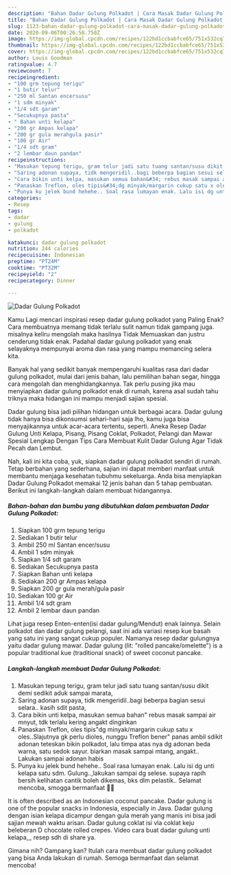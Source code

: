 ```yaml
---
description: "Bahan Dadar Gulung Polkadot | Cara Masak Dadar Gulung Polkadot Yang Paling Enak"
title: "Bahan Dadar Gulung Polkadot | Cara Masak Dadar Gulung Polkadot Yang Paling Enak"
slug: 1123-bahan-dadar-gulung-polkadot-cara-masak-dadar-gulung-polkadot-yang-paling-enak
date: 2020-09-06T00:26:58.750Z
image: https://img-global.cpcdn.com/recipes/122bd1ccbabfce65/751x532cq70/dadar-gulung-polkadot-foto-resep-utama.jpg
thumbnail: https://img-global.cpcdn.com/recipes/122bd1ccbabfce65/751x532cq70/dadar-gulung-polkadot-foto-resep-utama.jpg
cover: https://img-global.cpcdn.com/recipes/122bd1ccbabfce65/751x532cq70/dadar-gulung-polkadot-foto-resep-utama.jpg
author: Louis Goodman
ratingvalue: 4.7
reviewcount: 7
recipeingredient:
- "100 grm tepung terigu"
- "1 butir telur"
- "250 ml Santan encersusu"
- "1 sdm minyak"
- "1/4 sdt garam"
- "Secukupnya pasta"
- " Bahan unti kelapa"
- "200 gr Ampas kelapa"
- "200 gr gula merahgula pasir"
- "100 gr Air"
- "1/4 sdt gram"
- "2 lembar daun pandan"
recipeinstructions:
- "Masukan tepung terigu, gram telur jadi satu tuang santan/susu dikit demi sedikit aduk sampai marata,"
- "Saring adonan supaya, tidk mengeridil..bagi beberpa bagian sesui selara.. kasih sdit pasta,"
- "Cara bikin unti kelpa, masukan semua bahan&#34; rebus masak sampai air mnyut, tdk terlalu kering angakt dinginkan"
- "Panaskan Treflon, oles tipis&#34;dg minyak/margarin cukup satu x oles..Slajutnya gk perlu dioles, nunggu Treflon bener&#34; panas ambil sdikit adonan teteskan bikin polkadot, lalu timpa atas nya dg adonan beda warna, satu sedok sayur. biarkan masak sampai mtang, angakt.. Lakukan sampai adonan habis"
- "Punya ku jelek bund hehehe.. Soal rasa lumayan enak. Lalu isi dg unti kelapa satu sdm. Gulung..,lakukan sampai dg selese. supaya rapih bersih kelihatan cantik boleh dikemas, bks dlm pelastik.. Selamat mencoba, smogga bermanfaat 🙏🙏"
categories:
- Resep
tags:
- dadar
- gulung
- polkadot

katakunci: dadar gulung polkadot 
nutrition: 244 calories
recipecuisine: Indonesian
preptime: "PT24M"
cooktime: "PT32M"
recipeyield: "2"
recipecategory: Dinner

---
```



![Dadar Gulung Polkadot](https://img-global.cpcdn.com/recipes/122bd1ccbabfce65/751x532cq70/dadar-gulung-polkadot-foto-resep-utama.jpg)

Kamu Lagi mencari inspirasi resep dadar gulung polkadot yang Paling Enak? Cara membuatnya memang tidak terlalu sulit namun tidak gampang juga. misalnya keliru mengolah maka hasilnya Tidak Memuaskan dan justru cenderung tidak enak. Padahal dadar gulung polkadot yang enak selayaknya mempunyai aroma dan rasa yang mampu memancing selera kita.

Banyak hal yang sedikit banyak mempengaruhi kualitas rasa dari dadar gulung polkadot, mulai dari jenis bahan, lalu pemilihan bahan segar, hingga cara mengolah dan menghidangkannya. Tak perlu pusing jika mau menyiapkan dadar gulung polkadot enak di rumah, karena asal sudah tahu triknya maka hidangan ini mampu menjadi sajian spesial.

Dadar gulung bisa jadi pilihan hidangan untuk berbagai acara. Dadar gulung tidak hanya bisa dikonsumsi sehari-hari saja lho, kamu juga bisa menyajikannya untuk acar-acara tertentu, seperti. Aneka Resep Dadar Gulung Unti Kelapa, Pisang, Pisang Coklat, Polkadot, Pelangi dan Mawar Spesial Lengkap Dengan Tips Cara Membuat Kulit Dadar Gulung Agar Tidak Pecah dan Lembut.


Nah, kali ini kita coba, yuk, siapkan dadar gulung polkadot sendiri di rumah. Tetap berbahan yang sederhana, sajian ini dapat memberi manfaat untuk membantu menjaga kesehatan tubuhmu sekeluarga. Anda bisa menyiapkan Dadar Gulung Polkadot memakai 12 jenis bahan dan 5 tahap pembuatan. Berikut ini langkah-langkah dalam membuat hidangannya.

<!--inarticleads1-->

##### Bahan-bahan dan bumbu yang dibutuhkan dalam pembuatan Dadar Gulung Polkadot:

1. Siapkan 100 grm tepung terigu
1. Sediakan 1 butir telur
1. Ambil 250 ml Santan encer/susu
1. Ambil 1 sdm minyak
1. Siapkan 1/4 sdt garam
1. Sediakan Secukupnya pasta
1. Siapkan  Bahan unti kelapa
1. Sediakan 200 gr Ampas kelapa
1. Siapkan 200 gr gula merah/gula pasir
1. Sediakan 100 gr Air
1. Ambil 1/4 sdt gram
1. Ambil 2 lembar daun pandan


Lihat juga resep Enten-enten(isi dadar gulung/Mendut) enak lainnya. Selain polkadot dan dadar gulung pelangi, saat ini ada variasi resep kue basah yang satu ini yang sangat cukup populer. Namanya resep dadar gulungnya yaitu dadar gulung mawar. Dadar gulung (lit: &#34;rolled pancake/omelette&#34;) is a popular traditional kue (traditional snack) of sweet coconut pancake. 

<!--inarticleads2-->

##### Langkah-langkah membuat Dadar Gulung Polkadot:

1. Masukan tepung terigu, gram telur jadi satu tuang santan/susu dikit demi sedikit aduk sampai marata,
1. Saring adonan supaya, tidk mengeridil..bagi beberpa bagian sesui selara.. kasih sdit pasta,
1. Cara bikin unti kelpa, masukan semua bahan&#34; rebus masak sampai air mnyut, tdk terlalu kering angakt dinginkan
1. Panaskan Treflon, oles tipis&#34;dg minyak/margarin cukup satu x oles..Slajutnya gk perlu dioles, nunggu Treflon bener&#34; panas ambil sdikit adonan teteskan bikin polkadot, lalu timpa atas nya dg adonan beda warna, satu sedok sayur. biarkan masak sampai mtang, angakt.. Lakukan sampai adonan habis
1. Punya ku jelek bund hehehe.. Soal rasa lumayan enak. Lalu isi dg unti kelapa satu sdm. Gulung..,lakukan sampai dg selese. supaya rapih bersih kelihatan cantik boleh dikemas, bks dlm pelastik.. Selamat mencoba, smogga bermanfaat 🙏🙏


It is often described as an Indonesian coconut pancake. Dadar gulung is one of the popular snacks in Indonesia, especially in Java. Dadar gulung dengan isian kelapa dicampur dengan gula merah yang manis ini bisa jadi sajian mewah waktu arisan. Dadar gulung coklat isi vla coklat keju beleberan D chocolate rolled crepes. Video cara buat dadar gulung unti kelapa,,, resep sdh di share ya. 

Gimana nih? Gampang kan? Itulah cara membuat dadar gulung polkadot yang bisa Anda lakukan di rumah. Semoga bermanfaat dan selamat mencoba!
